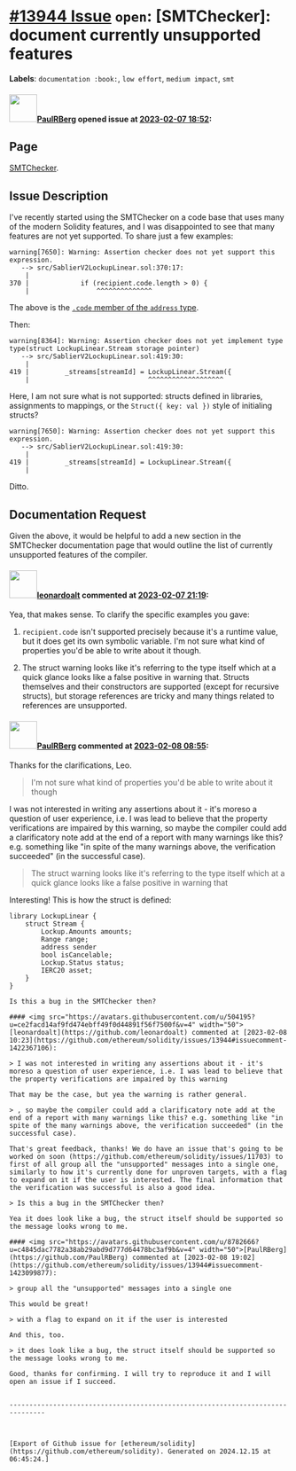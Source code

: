 # [\#13944 Issue](https://github.com/ethereum/solidity/issues/13944) `open`: [SMTChecker]: document currently unsupported features
**Labels**: `documentation :book:`, `low effort`, `medium impact`, `smt`


#### <img src="https://avatars.githubusercontent.com/u/8782666?u=c4845dac7782a38ab29abd9d777d64478bc3af9b&v=4" width="50">[PaulRBerg](https://github.com/PaulRBerg) opened issue at [2023-02-07 18:52](https://github.com/ethereum/solidity/issues/13944):

## Page

[SMTChecker](https://docs.soliditylang.org/en/v0.8.18/smtchecker.html).

## Issue Description

I've recently started using the SMTChecker on a code base that uses many of the modern Solidity features, and I was disappointed to see that many features are not yet supported. To share just a few examples:

```text
warning[7650]: Warning: Assertion checker does not yet support this expression.
   --> src/SablierV2LockupLinear.sol:370:17:
    |
370 |             if (recipient.code.length > 0) {
    |                 ^^^^^^^^^^^^^^
```

The above is the [`.code` member of the `address` type](https://docs.soliditylang.org/en/v0.8.18/units-and-global-variables.html#members-of-address-types).

Then:

```text
warning[8364]: Warning: Assertion checker does not yet implement type type(struct LockupLinear.Stream storage pointer)
   --> src/SablierV2LockupLinear.sol:419:30:
    |
419 |         _streams[streamId] = LockupLinear.Stream({
    |                              ^^^^^^^^^^^^^^^^^^^
```

Here, I am not sure what is not supported: structs defined in libraries, assignments to mappings, or the `Struct({ key: val })` style of initialing structs?

```text
warning[7650]: Warning: Assertion checker does not yet support this expression.
   --> src/SablierV2LockupLinear.sol:419:30:
    |
419 |         _streams[streamId] = LockupLinear.Stream({
    |                          
```

Ditto.

## Documentation Request

Given the above, it would be helpful to add a new section in the SMTChecker documentation page that would outline the list of currently unsupported features of the compiler.

#### <img src="https://avatars.githubusercontent.com/u/504195?u=ce2facd14af9fd474ebff49f0d44891f56f7500f&v=4" width="50">[leonardoalt](https://github.com/leonardoalt) commented at [2023-02-07 21:19](https://github.com/ethereum/solidity/issues/13944#issuecomment-1421465980):

Yea, that makes sense.
To clarify the specific examples you gave:

1. `recipient.code` isn't supported precisely because it's a runtime value, but it does get its own symbolic variable. I'm not sure what kind of properties you'd be able to write about it though.

2. The struct warning looks like it's referring to the type itself which at a quick glance looks like a false positive in warning that. Structs themselves and their constructors are supported (except for recursive structs), but storage references are tricky and many things related to references are unsupported.

#### <img src="https://avatars.githubusercontent.com/u/8782666?u=c4845dac7782a38ab29abd9d777d64478bc3af9b&v=4" width="50">[PaulRBerg](https://github.com/PaulRBerg) commented at [2023-02-08 08:55](https://github.com/ethereum/solidity/issues/13944#issuecomment-1422247387):

Thanks for the clarifications, Leo.

> I'm not sure what kind of properties you'd be able to write about it though

I was not interested in writing any assertions about it - it's moreso a question of user experience, i.e. I was lead to believe that the property verifications are impaired by this warning, so maybe the compiler could add a clarificatory note add at the end of a report with many warnings like this? e.g. something like "in spite of the many warnings above, the verification succeeded" (in the successful case).

> The struct warning looks like it's referring to the type itself which at a quick glance looks like a false positive in warning that

Interesting! This is how the struct is defined:

```solidity
library LockupLinear {
    struct Stream {
        Lockup.Amounts amounts;
        Range range;
        address sender
        bool isCancelable;
        Lockup.Status status;
        IERC20 asset;
    }
}

Is this a bug in the SMTChecker then?

#### <img src="https://avatars.githubusercontent.com/u/504195?u=ce2facd14af9fd474ebff49f0d44891f56f7500f&v=4" width="50">[leonardoalt](https://github.com/leonardoalt) commented at [2023-02-08 10:23](https://github.com/ethereum/solidity/issues/13944#issuecomment-1422367106):

> I was not interested in writing any assertions about it - it's moreso a question of user experience, i.e. I was lead to believe that the property verifications are impaired by this warning

That may be the case, but yea the warning is rather general.

> , so maybe the compiler could add a clarificatory note add at the end of a report with many warnings like this? e.g. something like "in spite of the many warnings above, the verification succeeded" (in the successful case).

That's great feedback, thanks! We do have an issue that's going to be worked on soon (https://github.com/ethereum/solidity/issues/11703) to first of all group all the "unsupported" messages into a single one, similarly to how it's currently done for unproven targets, with a flag to expand on it if the user is interested. The final information that the verification was successful is also a good idea.

> Is this a bug in the SMTChecker then?

Yea it does look like a bug, the struct itself should be supported so the message looks wrong to me.

#### <img src="https://avatars.githubusercontent.com/u/8782666?u=c4845dac7782a38ab29abd9d777d64478bc3af9b&v=4" width="50">[PaulRBerg](https://github.com/PaulRBerg) commented at [2023-02-08 19:02](https://github.com/ethereum/solidity/issues/13944#issuecomment-1423099877):

> group all the "unsupported" messages into a single one

This would be great!

> with a flag to expand on it if the user is interested

And this, too.

> it does look like a bug, the struct itself should be supported so the message looks wrong to me.

Good, thanks for confirming. I will try to reproduce it and I will open an issue if I succeed.


-------------------------------------------------------------------------------



[Export of Github issue for [ethereum/solidity](https://github.com/ethereum/solidity). Generated on 2024.12.15 at 06:45:24.]

